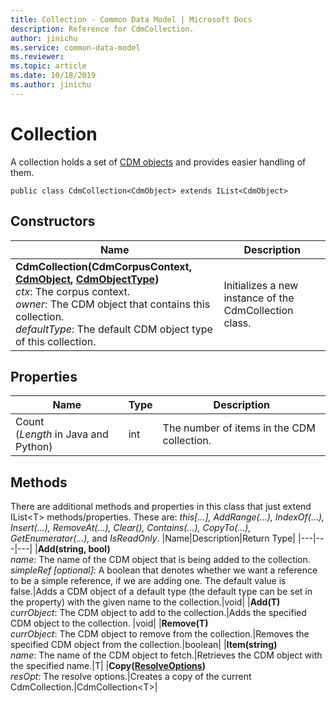 ```yaml
---
title: Collection - Common Data Model | Microsoft Docs
description: Reference for CdmCollection.
author: jinichu
ms.service: common-data-model
ms.reviewer: 
ms.topic: article
ms.date: 10/18/2019
ms.author: jinichu
---
```


# Collection

A collection holds a set of [CDM objects](cdmobject.md) and provides easier handling of them.

```
public class CdmCollection<CdmObject> extends IList<CdmObject> 
```

## Constructors
|Name|Description|
|---|---|
|**CdmCollection(CdmCorpusContext, [CdmObject](cdmobject.md), [CdmObjectType](objecttype.md))**<br/>*ctx*: The corpus context.<br/>*owner*: The CDM object that contains this collection.<br/>*defaultType*: The default CDM object type of this collection.|Initializes a new instance of the CdmCollection class.|

## Properties
|Name|Type|Description|
|---|---|---|
|Count<br/>(*Length* in Java and Python)|int|The number of items in the CDM collection.|

## Methods
There are additional methods and properties in this class that just extend IList\<T> methods/properties. These are: *this[...], AddRange(...), IndexOf(...), Insert(...), RemoveAt(...), Clear(), Contains(...), CopyTo(...), GetEnumerator(...),* and *IsReadOnly*. 
|Name|Description|Return Type|
|---|---|---|
|**Add(string, bool)**<br/>*name*: The name of the CDM object that is being added to the collection.<br/>*simpleRef [optional]*: A boolean that denotes whether we want a reference to be a simple reference, if we are adding one. The default value is false.|Adds a CDM object of a default type (the default type can be set in the property) with the given name to the collection.|void|
|**Add(T)**<br />*currObject*: The CDM object to add to the collection.|Adds the specified CDM object to the collection.	|void|
|**Remove(T)**<br/>*currObject*: The CDM object to remove from the collection.|Removes the specified CDM object from the collection.|boolean|
|**Item(string)**<br />*name*: The name of the CDM object to fetch.|Retrieves the CDM object with the specified name.|T|
|**Copy([ResolveOptions](../utilities/resolveoptions.md))**<br/>*resOpt*: The resolve options.|Creates a copy of the current CdmCollection.|CdmCollection\<T>|
